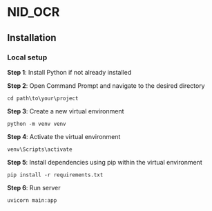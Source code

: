 # NID_OCR
## Installation
### Local setup
**Step 1**: Install Python if not already installed 

**Step 2**: Open Command Prompt and navigate to the desired directory
```shell
cd path\to\your\project
```
**Step 3**: Create a new virtual environment
```shell
python -m venv venv
```
**Step 4**: Activate the virtual environment  
```shell
venv\Scripts\activate
```
**Step 5**: Install dependencies using pip within the virtual environment
```shell
pip install -r requirements.txt
```
**Step 6**: Run server
```shell
uvicorn main:app
```
